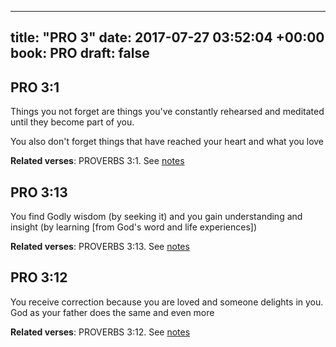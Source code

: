 
---
title: "PRO 3"
date: 2017-07-27 03:52:04 +00:00
book: PRO
draft: false
---

## PRO 3:1

Things you not forget are things you've constantly rehearsed and meditated until they become part of you.

You also don't forget things that have reached your heart and what you love

**Related verses**: PROVERBS 3:1. See [notes](https://my.bible.com/notes/2688310005736399305)


## PRO 3:13

You find Godly wisdom (by seeking it) and you gain understanding and insight (by learning [from God's word and life experiences])

**Related verses**: PROVERBS 3:13. See [notes](https://my.bible.com/notes/2687630817652105733)


## PRO 3:12

You receive correction because you are loved and someone delights in you. God as your father does the same and even more

**Related verses**: PROVERBS 3:12. See [notes](https://my.bible.com/notes/2687629015829438973)

